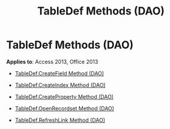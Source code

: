 ﻿---
title: TableDef Methods (DAO)
TOCTitle: Methods
ms:assetid: 16c435e7-85ce-4888-9ad9-a12a0bc37d90
ms:mtpsurl: https://msdn.microsoft.com/library/Dn123832(v=office.15)
ms:contentKeyID: 52071472
ms.date: 09/18/2015
mtps_version: v=office.15
---

# TableDef Methods (DAO)


**Applies to**: Access 2013, Office 2013



  - [TableDef.CreateField Method (DAO)](tabledef-createfield-method-dao.md)

  - [TableDef.CreateIndex Method (DAO)](tabledef-createindex-method-dao.md)

  - [TableDef.CreateProperty Method (DAO)](tabledef-createproperty-method-dao.md)

  - [TableDef.OpenRecordset Method (DAO)](tabledef-openrecordset-method-dao.md)

  - [TableDef.RefreshLink Method (DAO)](tabledef-refreshlink-method-dao.md)

